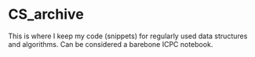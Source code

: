 # CS_archive

This is where I keep my code (snippets) for regularly used data structures and algorithms. Can be considered a barebone ICPC notebook.
